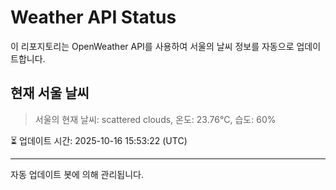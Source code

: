 
# Weather API Status

이 리포지토리는 OpenWeather API를 사용하여 서울의 날씨 정보를 자동으로 업데이트합니다.

## 현재 서울 날씨
> 서울의 현재 날씨: scattered clouds, 온도: 23.76°C, 습도: 60%

⏳ 업데이트 시간: 2025-10-16 15:53:22 (UTC)

---
자동 업데이트 봇에 의해 관리됩니다.
